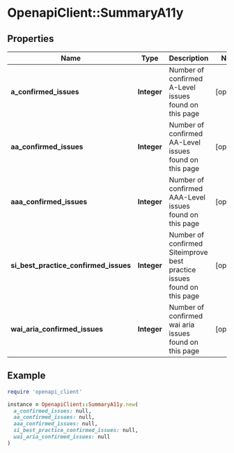 # OpenapiClient::SummaryA11y

## Properties

| Name | Type | Description | Notes |
| ---- | ---- | ----------- | ----- |
| **a_confirmed_issues** | **Integer** | Number of confirmed A-Level issues found on this page | [optional] |
| **aa_confirmed_issues** | **Integer** | Number of confirmed AA-Level issues found on this page | [optional] |
| **aaa_confirmed_issues** | **Integer** | Number of confirmed AAA-Level issues found on this page | [optional] |
| **si_best_practice_confirmed_issues** | **Integer** | Number of confirmed Siteimprove best practice issues found on this page | [optional] |
| **wai_aria_confirmed_issues** | **Integer** | Number of confirmed wai aria issues found on this page   | [optional] |

## Example

```ruby
require 'openapi_client'

instance = OpenapiClient::SummaryA11y.new(
  a_confirmed_issues: null,
  aa_confirmed_issues: null,
  aaa_confirmed_issues: null,
  si_best_practice_confirmed_issues: null,
  wai_aria_confirmed_issues: null
)
```

